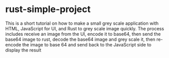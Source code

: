 # rust-simple-project
This is a short tutorial on how to make a small grey scale application with HTML, JavaScript for UI, and Rust to grey scale image quickly. The process includes receive an image from the UI, encode it to base64, then send the base64 image to rust, decode the base64 image and grey scale it, then re-encode the image to base 64 and send back to the JavaScript side to display the result
